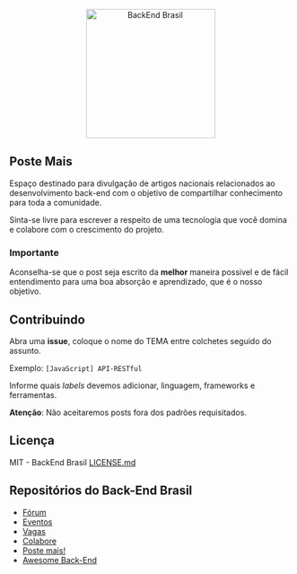 <p align="center">
  <img src="https://avatars3.githubusercontent.com/u/30732658?v=4&s=200" alt="BackEnd Brasil" width="230" />
</p>

## Poste Mais
Espaço destinado para divulgação de artigos nacionais relacionados ao desenvolvimento back-end com o objetivo de compartilhar conhecimento para toda a comunidade.

Sinta-se livre para escrever a respeito de uma tecnologia que você domina e colabore com o crescimento do projeto. 

### Importante
Aconselha-se que o post seja escrito da **melhor** maneira possivel e de fácil entendimento para uma boa absorção e aprendizado, que é o nosso objetivo.

## Contribuindo
Abra uma **issue**, coloque o nome do TEMA entre colchetes seguido do assunto.

Exemplo: `[JavaScript] API-RESTful`

Informe quais _labels_ devemos adicionar, linguagem, frameworks e ferramentas.

**Atenção**: Não aceitaremos posts fora dos padrões requisitados.

## Licença

MIT - BackEnd Brasil [LICENSE.md](LICENSE.md)

## Repositórios do Back-End Brasil

- [Fórum](https://github.com/backend-br/forum)
- [Eventos](https://github.com/backend-br/eventos)
- [Vagas](https://github.com/backend-br/vagas)
- [Colabore](https://github.com/backend-br/colabore)
- [Poste mais!](https://github.com/backend-br/poste-mais)
- [Awesome Back-End](https://github.com/backend-br/awesome-backend)

